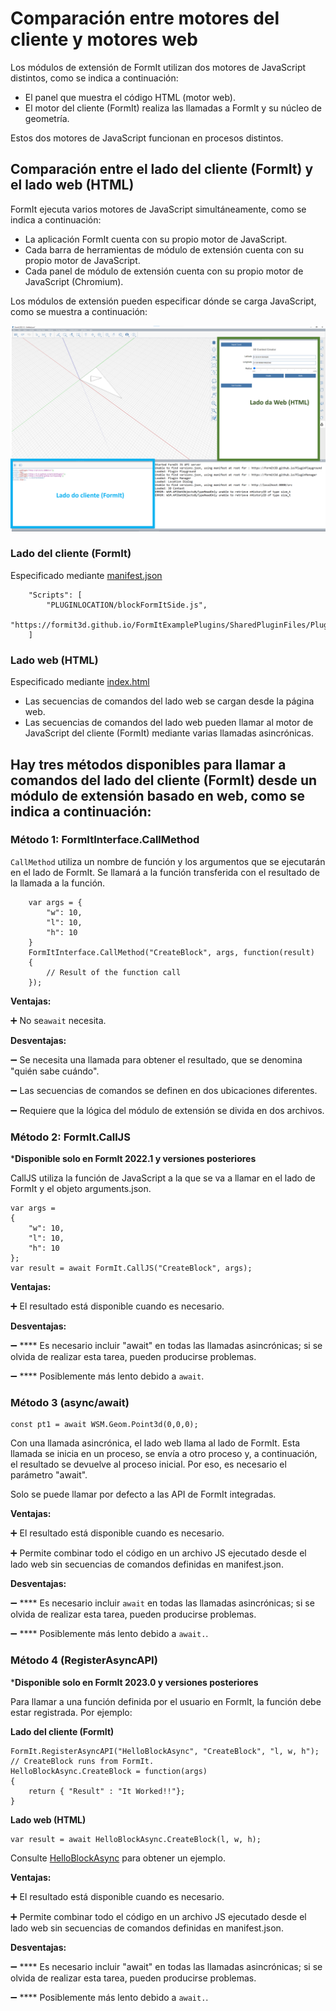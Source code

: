 # Comparación entre motores del cliente y motores web

Los módulos de extensión de FormIt utilizan dos motores de JavaScript distintos, como se indica a continuación:

* El panel que muestra el código HTML (motor web).
* El motor del cliente (FormIt) realiza las llamadas a FormIt y su núcleo de geometría.

Estos dos motores de JavaScript funcionan en procesos distintos.

## **Comparación entre el lado del cliente (FormIt) y el lado web (HTML)**

FormIt ejecuta varios motores de JavaScript simultáneamente, como se indica a continuación:

* La aplicación FormIt cuenta con su propio motor de JavaScript.
* Cada barra de herramientas de módulo de extensión cuenta con su propio motor de JavaScript.
* Cada panel de módulo de extensión cuenta con su propio motor de JavaScript (Chromium).

Los módulos de extensión pueden especificar dónde se carga JavaScript, como se muestra a continuación:

![](../../../.gitbook/assets/d14.png)

### Lado del cliente (FormIt)

Especificado mediante [manifest.json](https://github.com/FormIt3D/FormItExamplePlugins/blob/master/HelloBlockAsync/v23\_0/manifest.json#L8)

```
    "Scripts": [
        "PLUGINLOCATION/blockFormItSide.js",
        "https://formit3d.github.io/FormItExamplePlugins/SharedPluginFiles/PluginUtils18_0.js"
    ]
```

### Lado web (HTML)

Especificado mediante [index.html](https://github.com/FormIt3D/FormItExamplePlugins/blob/master/HelloBlockAsync/v23\_0/index.html#L7)

* Las secuencias de comandos del lado web se cargan desde la página web.
* Las secuencias de comandos del lado web pueden llamar al motor de JavaScript del cliente (FormIt) mediante varias llamadas asincrónicas.

## Hay tres métodos disponibles para llamar a comandos del lado del cliente (FormIt) desde un módulo de extensión basado en web, como se indica a continuación:

### Método 1: FormItInterface.CallMethod

`CallMethod` utiliza un nombre de función y los argumentos que se ejecutarán en el lado de FormIt. Se llamará a la función transferida con el resultado de la llamada a la función.

```
    var args = {
        "w": 10,
        "l": 10,
        "h": 10
    }
    FormItInterface.CallMethod("CreateBlock", args, function(result)
    {
        // Result of the function call
    });
```

**Ventajas:**

➕ No se`await` necesita.

**Desventajas:**

➖ Se necesita una llamada para obtener el resultado, que se denomina "quién sabe cuándo".

➖ Las secuencias de comandos se definen en dos ubicaciones diferentes.

➖ Requiere que la lógica del módulo de extensión se divida en dos archivos.

### **Método 2: FormIt.CallJS**

***Disponible solo en FormIt 2022.1 y versiones posteriores**

CallJS utiliza la función de JavaScript a la que se va a llamar en el lado de FormIt y el objeto arguments.json.

```
var args =
{
    "w": 10,
    "l": 10,
    "h": 10
};
var result = await FormIt.CallJS("CreateBlock", args);
```

**Ventajas:**

➕ El resultado está disponible cuando es necesario.

**Desventajas:**

➖ **** Es necesario incluir "await" en todas las llamadas asincrónicas; si se olvida de realizar esta tarea, pueden producirse problemas.

➖ **** Posiblemente más lento debido a `await`.

### **Método 3 (async/await)**

```
const pt1 = await WSM.Geom.Point3d(0,0,0);
```

Con una llamada asincrónica, el lado web llama al lado de FormIt. Esta llamada se inicia en un proceso, se envía a otro proceso y, a continuación, el resultado se devuelve al proceso inicial. Por eso, es necesario el parámetro "await".

Solo se puede llamar por defecto a las API de FormIt integradas.

**Ventajas:**

➕ El resultado está disponible cuando es necesario.

➕ Permite combinar todo el código en un archivo JS ejecutado desde el lado web sin secuencias de comandos definidas en manifest.json.

**Desventajas:**

➖ **** Es necesario incluir `await` en todas las llamadas asincrónicas; si se olvida de realizar esta tarea, pueden producirse problemas.

➖ **** Posiblemente más lento debido a `await.`.

### Método 4 (RegisterAsyncAPI)

***Disponible solo en FormIt 2023.0 y versiones posteriores**

Para llamar a una función definida por el usuario en FormIt, la función debe estar registrada. Por ejemplo:

**Lado del cliente (FormIt)**

```
FormIt.RegisterAsyncAPI("HelloBlockAsync", "CreateBlock", "l, w, h");
// CreateBlock runs from FormIt.
HelloBlockAsync.CreateBlock = function(args)
{
    return { "Result" : "It Worked!!"};
}
```

**Lado web (HTML)**

```
var result = await HelloBlockAsync.CreateBlock(l, w, h);
```

Consulte [HelloBlockAsync](https://github.com/FormIt3D/FormItExamplePlugins/tree/master/HelloBlockAsync/v23\_0) para obtener un ejemplo.

**Ventajas:**

➕ El resultado está disponible cuando es necesario.

➕ Permite combinar todo el código en un archivo JS ejecutado desde el lado web sin secuencias de comandos definidas en manifest.json.

**Desventajas:**

➖ **** Es necesario incluir "await" en todas las llamadas asincrónicas; si se olvida de realizar esta tarea, pueden producirse problemas.

➖ **** Posiblemente más lento debido a `await.`.

##
